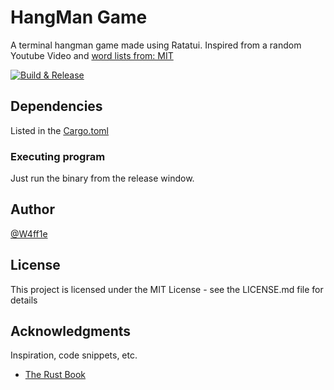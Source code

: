 # HangMan Game

A terminal hangman game made using Ratatui. Inspired from a random Youtube Video and [word lists from: MIT](https://www.mit.edu/~ecprice/wordlist.10000)

[![Build & Release](https://github.com/W4ff1e/rusty-hangman/actions/workflows/build.yml/badge.svg?event=release)](https://github.com/W4ff1e/rusty-hangman/actions/workflows/build.yml)

## Dependencies

Listed in the [Cargo.toml](Cargo.toml)

### Executing program

Just run the binary from the release window.

## Author

[@W4ff1e](https://github.com/W4ff1e)

## License

This project is licensed under the MIT License - see the LICENSE.md file for details

## Acknowledgments

Inspiration, code snippets, etc.

* [The Rust Book](https://rust-book.cs.brown.edu/ch03-05-control-flow.html#summary)